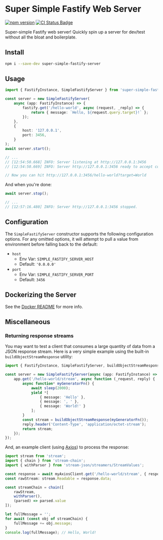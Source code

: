 # Super Simple Fastify Web Server

[![npm version](https://badge.fury.io/js/super-simple-fastify-server.svg)](https://badge.fury.io/js/super-simple-fastify-server)
[![CI Status Badge](https://github.com/adamhamlin/super-simple-fastify-server/actions/workflows/ci.yaml/badge.svg)](https://github.com/adamhamlin/super-simple-fastify-server/actions/workflows/ci.yaml)

Super-simple Fastify web server! Quickly spin up a server for dev/test without all the bloat and boilerplate.

## Install

```bash
npm i --save-dev super-simple-fastify-server
```

## Usage

```ts
import { FastifyInstance, SimpleFastifyServer } from 'super-simple-fastify-server';

const server = new SimpleFastifyServer(
    async (app: FastifyInstance) => {
        fastify.get('/hello-world', async (request, _reply) => {
            return { message: `Hello, ${request.query.target}!` };
        });
    },
    {
        host: '127.0.0.1',
        port: 3456,
    }
);
await server.start();

// ...
// [12:54:50.668] INFO: Server listening at http://127.0.0.1:3456
// [12:54:50.669] INFO: Server http://127.0.0.1:3456 ready to accept connections!

// Now you can hit http://127.0.0.1:3456/hello-world?target=World
```

And when you're done:

```ts
await server.stop();

// ...
// [12:57:16.480] INFO: Server http://127.0.0.1:3456 stopped.
```

## Configuration

The `SimpleFastifyServer` constructor supports the following configuration options. For any omitted options, it will attempt to pull a value from environment before falling back to the default:

-   `host`
    -   Env Var: `SIMPLE_FASTIFY_SERVER_HOST`
    -   Default: `'0.0.0.0'`
-   `port`
    -   Env Var: `SIMPLE_FASTIFY_SERVER_PORT`
    -   Default: `3456`

## Dockerizing the Server

See the [Docker README](./readme/DOCKER.md) for more info.

## Miscellaneous

### Returning response streams

You may want to test a client that consumes a large quantity of data from a JSON response stream. Here is a very simple example using the built-in `buildObjectStreamResponse` utility:

<!-- prettier-ignore -->
```ts
import { FastifyInstance, SimpleFastifyServer, buildObjectStreamResponse, sleep } from 'super-simple-fastify-server';

const server = new SimpleFastifyServer(async (app: FastifyInstance) => {
    app.get('/hello-world/stream', async function (_request, reply) {
        async function* myGeneratorFn() {
            await sleep(2000);
            yield *[
                { message: 'Hello' },
                { message: ', ' },
                { message: 'World!' }
            ];
        }
        const stream = buildObjectStreamResponse(myGeneratorFn());
        reply.header('Content-Type', 'application/octet-stream');
        return stream;
    });
});
```

And, an example client (using [Axios](https://github.com/axios/axios)) to process the response:

<!-- prettier-ignore -->
```ts
import stream from 'stream';
import { chain } from 'stream-chain';
import { withParser } from 'stream-json/streamers/StreamValues';

const response = await myAxiosClient.get('/hello-world/stream', { responseType: 'stream' });
const rawStream: stream.Readable = response.data;

const streamChain = chain([
    rawStream,
    withParser(),
    (parsed) => parsed.value
]);

let fullMessage = '';
for await (const obj of streamChain) {
    fullMessage += obj.message;
}
console.log(fullMessage); // Hello, World!
```

